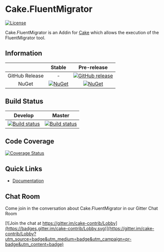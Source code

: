 # Cake.FluentMigrator

[![License](http://img.shields.io/:license-mit-blue.svg)](http://cake-contrib.mit-license.org)

Cake.FluentMigrator is an Addin for [Cake](http://cakebuild.net/) which allows the execution of the FluentMigrator tool.

## Information

| |Stable|Pre-release|
|:--:|:--:|:--:|
|GitHub Release|-|[![GitHub release](https://img.shields.io/github/release/cake-contrib/Cake.FluentMigrator.svg)](https://github.com/cake-contrib/Cake.FluentMigrator/releases/latest)|
|NuGet|[![NuGet](https://img.shields.io/nuget/v/Cake.FluentMigrator.svg)](https://www.nuget.org/packages/Cake.FluentMigrator)|[![NuGet](https://img.shields.io/nuget/vpre/Cake.FluentMigrator.svg)](https://www.nuget.org/packages/Cake.FluentMigrator)|

## Build Status

|Develop|Master|
|:--:|:--:|
|[![Build status](https://ci.appveyor.com/api/projects/status/brlof516ht9kk97b/branch/develop?svg=true)](https://ci.appveyor.com/project/cakecontrib/cake-fluentmigrator/branch/develop)|[![Build status](https://ci.appveyor.com/api/projects/status/brlof516ht9kk97b/branch/develop?svg=true)](https://ci.appveyor.com/project/cakecontrib/cake-fluentmigrator/branch/master)|

## Code Coverage

[![Coverage Status](https://coveralls.io/repos/github/cake-contrib/Cake.FluentMigrator/badge.svg?branch=develop)](https://coveralls.io/github/cake-contrib/Cake.FluentMigrator?branch=develop)

## Quick Links

- [Documentation](https://cake-contrib.github.io/Cake.FluentMigrator/)

## Chat Room
Come join in the conversation about Cake.FluentMigrator in our Gitter Chat Room

[![Join the chat at https://gitter.im/cake-contrib/Lobby](https://badges.gitter.im/cake-contrib/Lobby.svg)](https://gitter.im/cake-contrib/Lobby?utm_source=badge&utm_medium=badge&utm_campaign=pr-badge&utm_content=badge)
